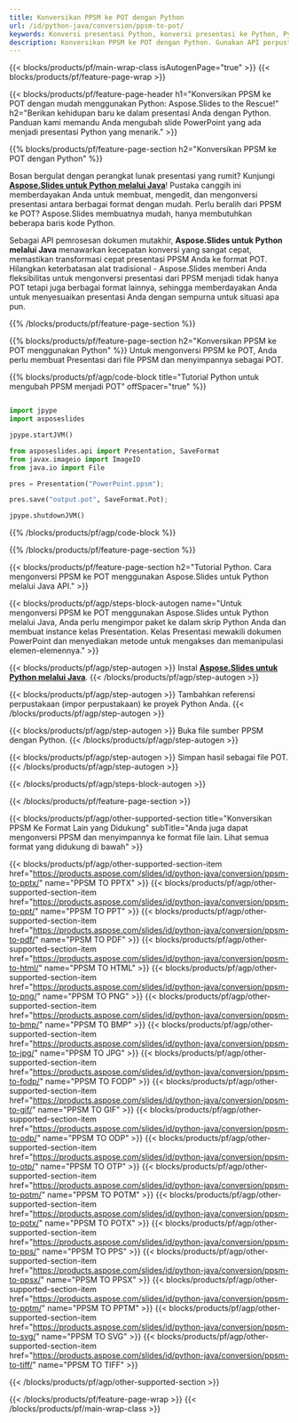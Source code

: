 ```yaml
---
title: Konversikan PPSM ke POT dengan Python
url: /id/python-java/conversion/ppsm-to-pot/
keywords: Konversi presentasi Python, konversi presentasi ke Python, Python untuk presentasi, Aspose.Slides Python, konversi PPSM ke POT, pustaka presentasi Python
description: Konversikan PPSM ke POT dengan Python. Gunakan API perpustakaan Python untuk mengonversi file PPSM ke POT
---
```


{{< blocks/products/pf/main-wrap-class isAutogenPage="true" >}}
{{< blocks/products/pf/feature-page-wrap >}}

{{< blocks/products/pf/feature-page-header h1="Konversikan PPSM ke POT dengan mudah menggunakan Python: Aspose.Slides to the Rescue!" h2="Berikan kehidupan baru ke dalam presentasi Anda dengan Python. Panduan kami memandu Anda mengubah slide PowerPoint yang ada menjadi presentasi Python yang menarik." >}}

{{% blocks/products/pf/feature-page-section h2="Konversikan PPSM ke POT dengan Python" %}}

Bosan bergulat dengan perangkat lunak presentasi yang rumit? Kunjungi [**Aspose.Slides untuk Python melalui Java**](https://products.aspose.com/slides/id/python-java/)! Pustaka canggih ini memberdayakan Anda untuk membuat, mengedit, dan mengonversi presentasi antara berbagai format dengan mudah. Perlu beralih dari PPSM ke POT? Aspose.Slides membuatnya mudah, hanya membutuhkan beberapa baris kode Python.

Sebagai API pemrosesan dokumen mutakhir, **Aspose.Slides untuk Python melalui Java** menawarkan kecepatan konversi yang sangat cepat, memastikan transformasi cepat presentasi PPSM Anda ke format POT. Hilangkan keterbatasan alat tradisional - Aspose.Slides memberi Anda fleksibilitas untuk mengonversi presentasi dari PPSM menjadi tidak hanya POT tetapi juga berbagai format lainnya, sehingga memberdayakan Anda untuk menyesuaikan presentasi Anda dengan sempurna untuk situasi apa pun.

{{% /blocks/products/pf/feature-page-section %}}

{{% blocks/products/pf/feature-page-section  h2="Konversikan PPSM ke POT menggunakan Python" %}}
Untuk mengonversi PPSM ke POT, Anda perlu membuat Presentasi dari file PPSM dan menyimpannya sebagai POT.

{{% blocks/products/pf/agp/code-block title="Tutorial Python untuk mengubah PPSM menjadi POT" offSpacer="true" %}}

```python

import jpype
import asposeslides

jpype.startJVM()

from asposeslides.api import Presentation, SaveFormat
from javax.imageio import ImageIO
from java.io import File

pres = Presentation("PowerPoint.ppsm");

pres.save("output.pot", SaveFormat.Pot);

jpype.shutdownJVM()
```


{{% /blocks/products/pf/agp/code-block %}}

{{% /blocks/products/pf/feature-page-section %}}

{{< blocks/products/pf/feature-page-section  h2="Tutorial Python. Cara mengonversi PPSM ke POT menggunakan Aspose.Slides untuk Python melalui Java API." >}}

{{< blocks/products/pf/agp/steps-block-autogen name="Untuk mengonversi PPSM ke POT menggunakan Aspose.Slides untuk Python melalui Java, Anda perlu mengimpor paket ke dalam skrip Python Anda dan membuat instance kelas Presentation. Kelas Presentasi mewakili dokumen PowerPoint dan menyediakan metode untuk mengakses dan memanipulasi elemen-elemennya." >}}

{{< blocks/products/pf/agp/step-autogen >}}
Instal [**Aspose.Slides untuk Python melalui Java**](https://products.aspose.com/slides/id/python-java/).
{{< /blocks/products/pf/agp/step-autogen >}}

{{< blocks/products/pf/agp/step-autogen >}}
Tambahkan referensi perpustakaan (impor perpustakaan) ke proyek Python Anda.
{{< /blocks/products/pf/agp/step-autogen >}}

{{< blocks/products/pf/agp/step-autogen >}}
Buka file sumber PPSM dengan Python.
{{< /blocks/products/pf/agp/step-autogen >}}

{{< blocks/products/pf/agp/step-autogen >}}
Simpan hasil sebagai file POT.
{{< /blocks/products/pf/agp/step-autogen >}}

{{< /blocks/products/pf/agp/steps-block-autogen >}}

{{< /blocks/products/pf/feature-page-section >}}

{{< blocks/products/pf/agp/other-supported-section title="Konversikan PPSM Ke Format Lain yang Didukung" subTitle="Anda juga dapat mengonversi PPSM dan menyimpannya ke format file lain. Lihat semua format yang didukung di bawah" >}}

{{< blocks/products/pf/agp/other-supported-section-item href="https://products.aspose.com/slides/id/python-java/conversion/ppsm-to-pptx/" name="PPSM TO PPTX" >}}
{{< blocks/products/pf/agp/other-supported-section-item href="https://products.aspose.com/slides/id/python-java/conversion/ppsm-to-ppt/" name="PPSM TO PPT" >}}
{{< blocks/products/pf/agp/other-supported-section-item href="https://products.aspose.com/slides/id/python-java/conversion/ppsm-to-pdf/" name="PPSM TO PDF" >}}
{{< blocks/products/pf/agp/other-supported-section-item href="https://products.aspose.com/slides/id/python-java/conversion/ppsm-to-html/" name="PPSM TO HTML" >}}
{{< blocks/products/pf/agp/other-supported-section-item href="https://products.aspose.com/slides/id/python-java/conversion/ppsm-to-png/" name="PPSM TO PNG" >}}
{{< blocks/products/pf/agp/other-supported-section-item href="https://products.aspose.com/slides/id/python-java/conversion/ppsm-to-bmp/" name="PPSM TO BMP" >}}
{{< blocks/products/pf/agp/other-supported-section-item href="https://products.aspose.com/slides/id/python-java/conversion/ppsm-to-jpg/" name="PPSM TO JPG" >}}
{{< blocks/products/pf/agp/other-supported-section-item href="https://products.aspose.com/slides/id/python-java/conversion/ppsm-to-fodp/" name="PPSM TO FODP" >}}
{{< blocks/products/pf/agp/other-supported-section-item href="https://products.aspose.com/slides/id/python-java/conversion/ppsm-to-gif/" name="PPSM TO GIF" >}}
{{< blocks/products/pf/agp/other-supported-section-item href="https://products.aspose.com/slides/id/python-java/conversion/ppsm-to-odp/" name="PPSM TO ODP" >}}
{{< blocks/products/pf/agp/other-supported-section-item href="https://products.aspose.com/slides/id/python-java/conversion/ppsm-to-otp/" name="PPSM TO OTP" >}}
{{< blocks/products/pf/agp/other-supported-section-item href="https://products.aspose.com/slides/id/python-java/conversion/ppsm-to-potm/" name="PPSM TO POTM" >}}
{{< blocks/products/pf/agp/other-supported-section-item href="https://products.aspose.com/slides/id/python-java/conversion/ppsm-to-potx/" name="PPSM TO POTX" >}}
{{< blocks/products/pf/agp/other-supported-section-item href="https://products.aspose.com/slides/id/python-java/conversion/ppsm-to-pps/" name="PPSM TO PPS" >}}
{{< blocks/products/pf/agp/other-supported-section-item href="https://products.aspose.com/slides/id/python-java/conversion/ppsm-to-ppsx/" name="PPSM TO PPSX" >}}
{{< blocks/products/pf/agp/other-supported-section-item href="https://products.aspose.com/slides/id/python-java/conversion/ppsm-to-pptm/" name="PPSM TO PPTM" >}}
{{< blocks/products/pf/agp/other-supported-section-item href="https://products.aspose.com/slides/id/python-java/conversion/ppsm-to-svg/" name="PPSM TO SVG" >}}
{{< blocks/products/pf/agp/other-supported-section-item href="https://products.aspose.com/slides/id/python-java/conversion/ppsm-to-tiff/" name="PPSM TO TIFF" >}}


{{< /blocks/products/pf/agp/other-supported-section >}}

{{< /blocks/products/pf/feature-page-wrap >}}
{{< /blocks/products/pf/main-wrap-class >}}